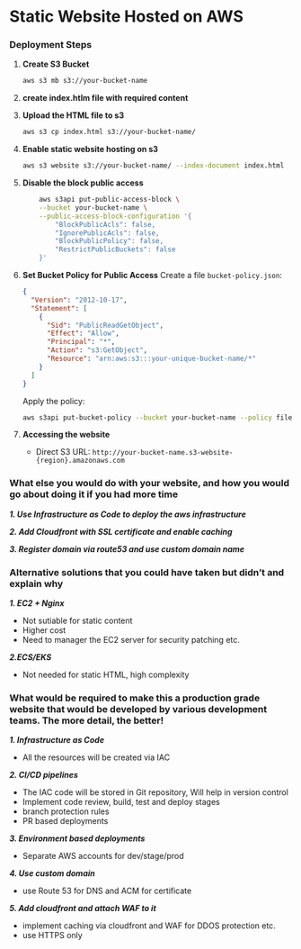 # Static Website Hosted on AWS

### Deployment Steps

1. **Create S3 Bucket**
   ```bash
   aws s3 mb s3://your-bucket-name
   ```
2. **create index.htlm file with required content**


3. **Upload the HTML file to s3**
   ```bash
   aws s3 cp index.html s3://your-bucket-name/
   ```

4. **Enable static website hosting on s3**
   ```bash
   aws s3 website s3://your-bucket-name/ --index-document index.html
   ```

4. **Disable the block public access**
    ```bash
        aws s3api put-public-access-block \
        --bucket your-bucket-name \
        --public-access-block-configuration '{
            "BlockPublicAcls": false,
            "IgnorePublicAcls": false,
            "BlockPublicPolicy": false,
            "RestrictPublicBuckets": false
        }'
   ```

6. **Set Bucket Policy for Public Access**
  Create a file `bucket-policy.json`:
   ```json
   {
     "Version": "2012-10-17",
     "Statement": [
       {
         "Sid": "PublicReadGetObject",
         "Effect": "Allow",
         "Principal": "*",
         "Action": "s3:GetObject",
         "Resource": "arn:aws:s3:::your-unique-bucket-name/*"
       }
     ]
   }
   ```
   
   Apply the policy:
   ```bash
   aws s3api put-bucket-policy --bucket your-bucket-name --policy file://bucket-policy.json
   ```

7. **Accessing the website**
   - Direct S3 URL: `http://your-bucket-name.s3-website-{region}.amazonaws.com`


### What else you would do with your website, and how you would go about doing it if you had more time

***1. Use Infrastructure as Code to deploy the aws infrastructure***

***2. Add Cloudfront with SSL certificate and enable caching***

***3. Register domain via route53 and use custom domain name***

### Alternative solutions that you could have taken but didn’t and explain why

***1. EC2 + Nginx***
- Not sutiable for static content
- Higher cost
- Need to manager the EC2 server for security patching etc.

***2.ECS/EKS***
- Not needed for static HTML, high complexity

### What would be required to make this a production grade website that would be developed by various development teams. The more detail, the better!

***1. Infrastructure as Code***
- All the resources will be created via IAC

***2. CI/CD pipelines***
- The IAC code will be stored in Git repository, Will help in version control
- Implement code review, build, test and deploy stages
- branch protection rules
- PR based deployments

***3. Environment based deployments***
- Separate AWS accounts for dev/stage/prod

***4. Use custom domain***
- use Route 53 for DNS and ACM for certificate

***5. Add cloudfront and attach WAF to it***
- implement caching via cloudfront and WAF for DDOS protection etc.
- use HTTPS only

